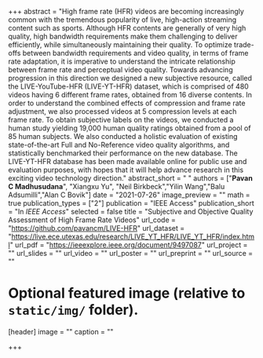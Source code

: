 +++
abstract = "High frame rate (HFR) videos are becoming increasingly common with the tremendous popularity of live, high-action streaming content such as sports. Although HFR contents are generally of very high quality, high bandwidth requirements make them challenging to deliver efficiently, while simultaneously maintaining their quality. To optimize trade-offs between bandwidth requirements and video quality, in terms of frame rate adaptation, it is imperative to understand the intricate relationship between frame rate and perceptual video quality. Towards advancing progression in this direction we designed a new subjective resource, called the LIVE-YouTube-HFR (LIVE-YT-HFR) dataset, which is comprised of 480 videos having 6 different frame rates, obtained from 16 diverse contents. In order to understand the combined effects of compression and frame rate adjustment, we also processed videos at 5 compression levels at each frame rate. To obtain subjective labels on the videos, we conducted a human study yielding 19,000 human quality ratings obtained from a pool of 85 human subjects. We also conducted a holistic evaluation of existing state-of-the-art Full and No-Reference video quality algorithms, and statistically benchmarked their performance on the new database. The LIVE-YT-HFR database has been made available online for public use and evaluation purposes, with hopes that it will help advance research in this exciting video technology direction."
abstract_short = " "
authors = ["**Pavan C Madhusudana**", "Xiangxu Yu", "Neil Birkbeck","Yilin Wang","Balu Adsumilli","Alan C Bovik"]
date = "2021-07-26"
image_preview = ""
math = true
publication_types = ["2"]
publication = "IEEE Access"
publication_short = "In *IEEE Access*"
selected = false
title = "Subjective and Objective Quality Assessment of High Frame Rate Videos"
url_code = "https://github.com/pavancm/LIVE-HFR"
url_dataset = "https://live.ece.utexas.edu/research/LIVE_YT_HFR/LIVE_YT_HFR/index.html"
url_pdf = "https://ieeexplore.ieee.org/document/9497087"
url_project = ""
url_slides = ""
url_video = ""
url_poster = ""
url_preprint = ""
url_source = ""

# Optional featured image (relative to `static/img/` folder).
[header]
image = ""
caption = ""

+++



